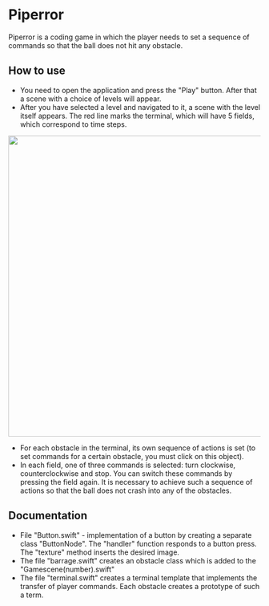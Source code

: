 # Piperror

Piperror is a coding game in which the player needs to set a sequence of commands so that the ball does not hit any obstacle.

## How to use

- You need to open the application and press the "Play" button. After that a scene with a choice of levels will appear.
- After you have selected a level and navigated to it, a scene with the level itself appears. The red line marks the terminal, which will have 5 fields, which correspond to time steps.

<img src="https://github.com/PanyshevAlex/Piperror/blob/master/pics/terminal.png?raw=true" height="600"/>

- For each obstacle in the terminal, its own sequence of actions is set (to set commands for a certain obstacle, you must click on this object).
- In each field, one of three commands is selected: turn clockwise, counterclockwise and stop. You can switch these commands by pressing the field again. It is necessary to achieve such a sequence of actions so that the ball does not crash into any of the obstacles.


## Documentation

- File "Button.swift" - implementation of a button by creating a separate class "ButtonNode". The "handler" function responds to a button press. The "texture" method inserts the desired image.
- The file "barrage.swift" creates an obstacle class which is added to the "Gamescene(number).swift"
- The file "terminal.swift" creates a terminal template that implements the transfer of player commands. Each obstacle creates a prototype of such a term.
